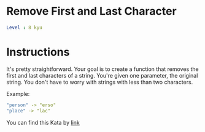 # Remove First and Last Character

```yaml
Level : 8 kyu
```



# Instructions
It's pretty straightforward. Your goal is to create a function that removes the first and last characters of a string.
You're given one parameter, the original string. You don't have to worry with strings with less than two characters.

Example:
```yaml
"person" -> "erso"
"place" -> "lac"
```

You can find this Kata by [link](https://www.codewars.com/kata/56bc28ad5bdaeb48760009b0/train/scala)